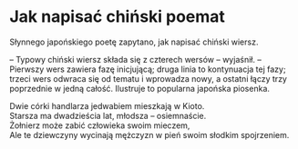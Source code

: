 # Jak napisać chiński poemat

Słynnego japońskiego poetę zapytano, jak napisać chiński wiersz.

– Typowy chiński wiersz składa się z czterech wersów – wyjaśnił. – Pierwszy wers zawiera fazę inicjującą; druga linia to kontynuacja tej fazy; trzeci wers odwraca się od tematu i wprowadza nowy, a ostatni łączy trzy poprzednie w jedną całość. Ilustruje to popularna japońska piosenka.

Dwie córki handlarza jedwabiem mieszkają w Kioto.  
Starsza ma dwadzieścia lat, młodsza – osiemnaście.  
Żołnierz może zabić człowieka swoim mieczem,  
Ale te dziewczyny wycinają mężczyzn w pień swoim słodkim spojrzeniem.
